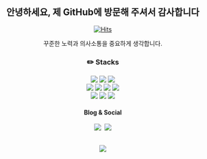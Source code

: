 <div align=center>

<!-- ![header](https://capsule-render.vercel.app/api?type=wave&color=auto&height=300&section=header&text=hi💕&fontSize=50) -->

## 안녕하세요, 제 GitHub에 방문해 주셔서 감사합니다

[![Hits](https://hits.seeyoufarm.com/api/count/incr/badge.svg?url=https%3A%2F%2Fgithub.com%2Fdv-yeop920%2Fhit-counter&count_bg=%2379C83D&title_bg=%23555555&icon=&icon_color=%23E7E7E7&title=hits&edge_flat=false)](https://hits.seeyoufarm.com)

꾸준한 노력과 의사소통을 중요하게 생각합니다. 

### ✏️ Stacks

<img src="https://img.shields.io/badge/HTML5-E34F26?style=flat-square&logo=html5&logoColor=white"/>
<img src="https://img.shields.io/badge/CSS-1572B6?style=flat-square&logo=css3&logoColor=white"/>
<img src="https://img.shields.io/badge/SASS-CC6699?style=flat-square&logo=SASS&logoColor=white"/>
<br />
<img src="https://img.shields.io/badge/JavaScript-F7DF1E?style=flat-square&logo=javascript&logoColor=black"/>
<img src="https://img.shields.io/badge/TypeScript-3178C6?style=flat&logo=TypeScript&logoColor=white"/>
<img src="https://img.shields.io/badge/React-61DAFB?style=flat&logo=React&logoColor=white"/>
<img src="https://img.shields.io/badge/Next.js-000000?style=flat&logo=nextdotjs&logoColor=white" />
<br />
<img src="https://img.shields.io/badge/Node.Js-339933?style=flat-square&logo=Node.Js&logoColor=white"/>
<img src="https://img.shields.io/badge/Express-000000?style=flat-square&logo=Express&logoColor=white"/> 
<img src="https://img.shields.io/badge/MongoDB-3fa037?style=flat-square&logo=MongoDB&logoColor=white"/>

<br />

<h4 align="center"> Blog & Social </h4>

<p align="center">
  <a href="https://dev-yeop920.tistory.com/"><img src="http://img.shields.io/badge/-Tistory%20[KR]-black?style=flat-square&logo=tistory&link=https://dev-yeop920.tistory.com/" /></a>&nbsp;
  <a href="mailto:jyeop920@gmail.com"><img src="https://img.shields.io/badge/Gmail-d14836?style=flat-square&logo=Gmail&logoColor=white&link=mailto:jyeop920@gmail.com" /></a>
</p>

<br />
<img src="https://github-readme-stats.vercel.app/api?username=dv-yeop920">

</div>
